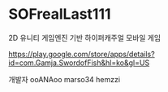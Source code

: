 # SOFrealLast111
2D 유니티 게임엔진 기반 하이퍼캐주얼 모바일 게임

https://play.google.com/store/apps/details?id=com.Gamja.SwordofFish&hl=ko&gl=US

개발자
ooANAoo
marso34
hemzzi
